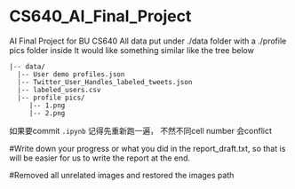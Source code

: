 # CS640_AI_Final_Project
AI Final Project for BU CS640 
All data put under ./data folder with a ./profile pics folder inside
It would like something similar like the tree below
```
|-- data/
  |-- User demo profiles.json
  |-- Twitter_User_Handles_labeled_tweets.json
  |-- labeled_users.csv
  |-- profile pics/
     |-- 1.png
     |-- 2.png
```

如果要commit `.ipynb` 记得先重新跑一遍， 不然不同cell number 会conflict

#Write down your progress or what you did in the report_draft.txt, so that is will be easier for us to write the report at the end.

#Removed all unrelated images and restored the images path
